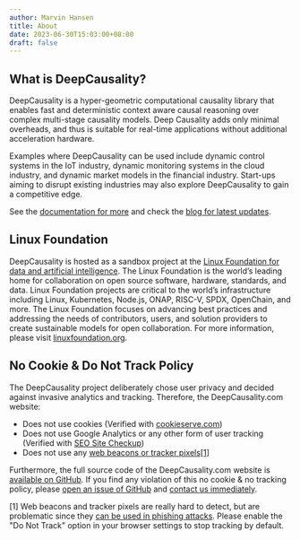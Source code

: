 ```yaml
---
author: Marvin Hansen
title: About
date: 2023-06-30T15:03:00+08:00
draft: false
---
```


[//]: # (SPDX-License-Identifier: CC-BY-4.0)

## What is DeepCausality?

DeepCausality is a hyper-geometric computational causality library that enables fast and deterministic context aware
causal reasoning over complex multi-stage causality models. Deep Causality adds only minimal overheads, and thus is
suitable for real-time applications without additional acceleration hardware.

Examples where DeepCausality can be used include dynamic control systems in the IoT industry, dynamic monitoring systems
in the cloud industry, and dynamic market models in the financial industry. Start-ups aiming to disrupt existing
industries may also explore DeepCausality to gain a competitive edge.

See the [documentation for more](/docs/intro/) and check the [blog for latest updates](/blog/).

## Linux Foundation

DeepCausality is hosted as a sandbox project at
the [Linux Foundation for data and artificial intelligence](https://lfaidata.foundation/).
The Linux Foundation is the world’s leading home for collaboration on open source software, hardware, standards, and
data. Linux Foundation projects are critical to the world’s infrastructure including Linux, Kubernetes, Node.js, ONAP,
RISC-V, SPDX, OpenChain, and more. The Linux Foundation focuses on advancing best practices and addressing the needs of
contributors, users, and solution providers to create sustainable models for open collaboration. For more information,
please visit  [linuxfoundation.org](https://www.linuxfoundation.org/).

## No Cookie & Do Not Track Policy

The DeepCausality project deliberately chose user privacy and decided against invasive analytics and tracking.
Therefore, the DeepCausality.com website:

* Does not use cookies (Verified with [cookieserve.com](https://www.cookieserve.com/))
* Does not use Google Analytics or any other form of user tracking (Verified
  with [SEO Site Checkup](https://seositecheckup.com/analysis))
* Does not use any [web beacons or tracker pixels[1]](https://bluebirdinternational.com/web-beacons/)

Furthermore, the full source code of the DeepCausality.com website
is [available on GitHub](https://github.com/deepcausality-rs/sites).
If you find any violation of this no cookie & no tracking policy,
please [open an issue of GitHub](https://github.com/deepcausality-rs/sites/issues)
and [contact us immediately](/contact/).

[1] Web beacons and tracker pixels are really hard to detect, but are problematic since
they [can be used in phishing attacks](https://securityboulevard.com/2023/04/web-beacons-how-to-effectively-use-them-for-phishing-detection/).
Please enable the "Do Not Track" option in your browser settings to stop tracking by default.

